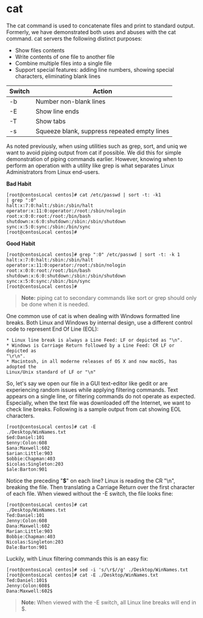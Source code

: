 # cat

The cat command is used to concatenate files and print to standard output. Formerly, we
have demonstrated both uses and abuses with the cat command. cat servers the following
distinct purposes:

- Show files contents
- Write contents of one file to another file
- Combine multiple files into a single file
- Support special features: adding line numbers, showing special characters, eliminating blank lines

| Switch | Action |
|-----|--------|
| -b | Number non-blank lines |
| -E | Show line ends |
| -T | Show tabs |
| -s | Squeeze blank, suppress repeated empty lines |

As noted previously, when using utilities such as grep, sort, and uniq we want to avoid
piping output from cat if possible. We did this for simple demonstration of piping
commands earlier. However, knowing when to perform an operation with a utility like grep
is what separates Linux Administrators from Linux end-users.

**Bad Habit**

```
[root@centosLocal centos]# cat /etc/passwd | sort -t: -k1
| grep ":0"
halt:x:7:0:halt:/sbin:/sbin/halt
operator:x:11:0:operator:/root:/sbin/nologin
root:x:0:0:root:/root:/bin/bash
shutdown:x:6:0:shutdown:/sbin:/sbin/shutdown
sync:x:5:0:sync:/sbin:/bin/sync
[root@centosLocal centos]#
```

**Good Habit**

```
[root@centosLocal centos]# grep ":0" /etc/passwd | sort -t: -k 1
halt:x:7:0:halt:/sbin:/sbin/halt
operator:x:11:0:operator:/root:/sbin/nologin
root:x:0:0:root:/root:/bin/bash
shutdown:x:6:0:shutdown:/sbin:/sbin/shutdown
sync:x:5:0:sync:/sbin:/bin/sync
[root@centosLocal centos]#
```

> **Note:** piping cat to secondary commands like sort or grep should only be done when it is needed.

One common use of cat is when dealing with Windows formatted line breaks. Both Linux
and Windows by internal design, use a different control code to represent End Of Line
(EOL):

```
* Linux line break is always a Line Feed: LF or depicted as "\n".
* Windows is Carriage Return followed by a Line Feed: CR LF or depicted as
"\r\n".
* Macintosh, in all moderne releases of OS X and now macOS, has adopted the
Linux/Unix standard of LF or "\n"
```
So, let's say we open our file in a GUI text-editor like gedit or are experiencing random
issues while applying filtering commands. Text appears on a single line, or filtering
commands do not operate as expected.
Especially, when the text file was downloaded off the Internet, we want to check line
breaks. Following is a sample output from cat showing EOL characters.

```
[root@centosLocal centos]# cat -E
./Desktop/WinNames.txt
$ed:Daniel:101
$enny:Colon:608
$ana:Maxwell:602
$arian:Little:903
$obbie:Chapman:403
$icolas:Singleton:203
$ale:Barton:901
```

Notice the preceding "**$**" on each line? Linux is reading the CR "\n", breaking the file. Then
translating a Carriage Return over the first character of each file.
When viewed without the -E switch, the file looks fine:

```
[root@centosLocal centos]# cat
./Desktop/WinNames.txt
Ted:Daniel:101
Jenny:Colon:608
Dana:Maxwell:602
Marian:Little:903
Bobbie:Chapman:403
Nicolas:Singleton:203
Dale:Barton:901
```
Luckily, with Linux filtering commands this is an easy fix:

```
[root@centosLocal centos]# sed -i 's/\r$//g' ./Desktop/WinNames.txt
[root@centosLocal centos]# cat -E ./Desktop/WinNames.txt
Ted:Daniel:101$
Jenny:Colon:608$
Dana:Maxwell:602$
```

> **Note:** When viewed with the -E switch, all Linux line breaks will end in $.

